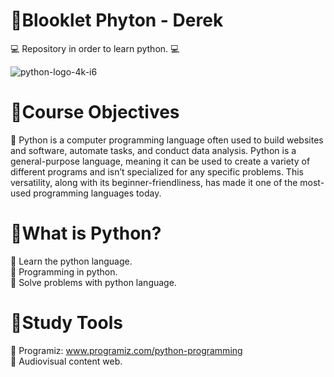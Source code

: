 # 📍Blooklet Phyton - Derek
💻 Repository in order to learn python. 💻

![python-logo-4k-i6](https://user-images.githubusercontent.com/112723617/197372988-afc202ee-1ae5-46d4-b421-ff8eb436e2b3.png)

# 📍Course Objectives
📌 Python is a computer programming language often used to build websites and software, automate tasks, and conduct data analysis. Python is a general-purpose language, meaning it can be used to create a variety of different programs and isn’t specialized for any specific problems. This versatility, along with its beginner-friendliness, has made it one of the most-used programming languages today.

# 📍What is Python?
📌 Learn the python language.
<br>
📌 Programming in python.
<br>
📌 Solve problems with python language.

# 📍Study Tools
📌 Programiz: www.programiz.com/python-programming
<br>
📌 Audiovisual content web.
